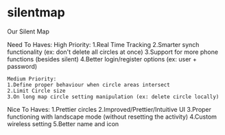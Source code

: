 silentmap
=========

Our Silent Map


Need To Haves:
	High Priority:
	1.Real Time Tracking 
	2.Smarter synch functionality (ex: don't delete all circles at once)
	3.Support for more phone functions (besides silent)
	4.Better login/register options (ex: user + password)
	
	Medium Priority:
	1.Define proper behaviour when circle areas intersect
	2.Limit Circle size
	3.On long map circle setting manipulation (ex: delete circle locally)
	

Nice To Haves:
	1.Prettier circles
	2.Improved/Prettier/Intuitive UI 
	3.Proper functioning with landscape mode (without resetting the activity)
	4.Custom wireless setting 
	5.Better name and icon

	
